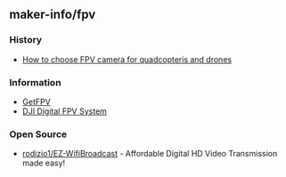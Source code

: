 ## maker-info/fpv


### History
- [How to choose FPV camera for quadcopteris and drones](https://oscarliang.com/best-fpv-camera-quadcopter/)


### Information
- [GetFPV](https://www.getfpv.com/)
- [DJI Digital FPV System](https://www.dji.com/kr/fpv)


### Open Source
- [rodizio1/EZ-WifiBroadcast](https://github.com/rodizio1/EZ-WifiBroadcast) - Affordable Digital HD Video Transmission made easy!

